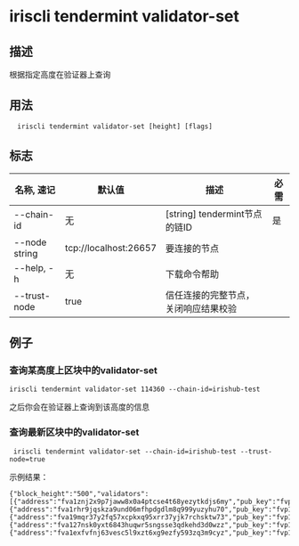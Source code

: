 # iriscli tendermint validator-set

## 描述
根据指定高度在验证器上查询

## 用法

```
  iriscli tendermint validator-set [height] [flags]

```

## 标志

| 名称, 速记 | 默认值                    | 描述                                                             | 必需      |
| --------------- | -------------------------- | --------------------------------------------------------- | -------- |
| --chain-id    | 无 | [string] tendermint节点的链ID   | 是       |
| --node string     |   tcp://localhost:26657                         | 要连接的节点  |                                     
| --help, -h      |           无| 	下载命令帮助|
| --trust-node    | true                       | 信任连接的完整节点，关闭响应结果校验                                            |          |

## 例子 
### 查询某高度上区块中的validator-set


```shell
iriscli tendermint validator-set 114360 --chain-id=irishub-test
```
之后你会在验证器上查询到该高度的信息
### 查询最新区块中的validator-set

```shell
 iriscli tendermint validator-set --chain-id=irishub-test --trust-node=true

```

示例结果：

```apple js
{"block_height":"500","validators":[{"address":"fva1znj2x9p7jaww8x0a4ptcse4t68yezytkdjs6my","pub_key":"fvp1zcjduepqwh2pdw3gqstxjye9n2p9gp072e28qyrmpcegu2jg250r7k8y6naqw9epgu","proposer_priority":"-577","voting_power":"4100"},{"address":"fva1rhr9jqskza9und06mfhpdgdlm8q999yuzyhu70","pub_key":"fvp1zcjduepqjmq8r0zrqqpp2d99vlyuld0ga4qfju4uccaxrjwyqv5ykjx0p38sj5xpsm","proposer_priority":"-189","voting_power":"1000"},{"address":"fva19mqr37y2fq57xcpkxq95xrr37yjk7rchsktw73","pub_key":"fvp1zcjduepq5uqrykdrkg7tsr57kk58mjg530jf80zalujgc75y4a6g0uqzk85qra6rnq","proposer_priority":"-77","voting_power":"200"},{"address":"fva127nsk0yxt6843huqwr5sngsse3qdkehd3d0wzz","pub_key":"fvp1zcjduepqf0zsfyzvfreujl996g658tu59l8hy4x73epqnj53r7g7c3lqhazsw6tl5z","proposer_priority":"-1977","voting_power":"100"},{"address":"fva1exfvfnj63vesc5l9xzt6xg9ezfy593zq3m9cyz","pub_key":"fvp1zcjduepq02wagnhd8zcw2x5v68evlpvrthtc5ynkm6rtp8q3e6axw5ns7ylqk0497d","proposer_priority":"2823","voting_power":"300"}]}
```
